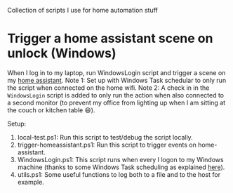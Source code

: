Collection of scripts I use for home automation stuff


# Trigger a home assistant scene on unlock (Windows)
When I log in to my laptop, run WindowsLogin script and trigger a scene on my [home assistant](https://www.home-assistant.io/).
Note 1: Set up with Windows Task schedular to only run the script when connected on the home wifi.
Note 2: A check in in the `WindowsLogin` script is added to only run the action when also connected to a second monitor (to prevent my office from lighting up when I am sitting at the couch or kitchen table 😄).

Setup:
1. local-test.ps1: Run this script to test/debug the script locally.
1. trigger-homeassistant.ps1: Run this script to trigger events on home-assistant.
1. WindowsLogin.ps1: This script runs when every I logon to my Windows machine (thanks to some Windows Task scheduling as explained [here](https://www.howtogeek.com/141894/how-to-use-powershell-to-detect-logins-and-alert-through-email/)).
1. utils.ps1: Some useful functions to log both to a file and to the host for example.